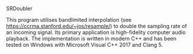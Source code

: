 SRDoubler

This program utilises bandlimited interpolation (see https://ccrma.stanford.edu/~jos/resample/) to double the sampling rate
of an incoming signal. Its primary application is high-fidelity computer audio playback. The implementation is written in modern C++
and has been tested on Windows with Microsoft Visual C++ 2017 and Clang 5.


